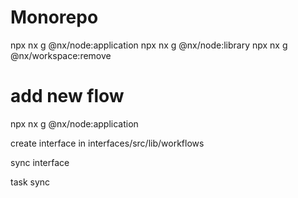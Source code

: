 # Monorepo

npx nx g @nx/node:application <app-name>
npx nx g @nx/node:library <app-name>
npx nx g @nx/workspace:remove <app-name>

# add new flow

npx nx g @nx/node:application

create interface in interfaces/src/lib/workflows

sync interface

task sync
